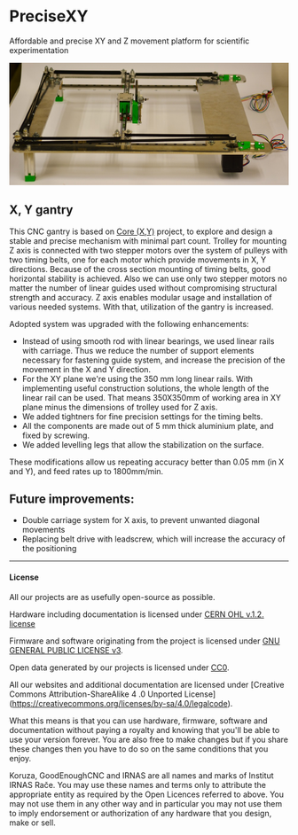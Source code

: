 # PreciseXY
Affordable and precise XY and Z movement platform for scientific experimentation

![board](https://raw.githubusercontent.com/IRNAS/PreciseXY/master/Photos/PreciseXY-1.jpg)

## X, Y gantry

This CNC gantry is based on [Core (X,Y)](www.corexy.com) project, to explore and design a stable and precise mechanism with minimal part count. Trolley for mounting Z axis is connected with two stepper motors over the system of pulleys with two timing belts, one for each motor which provide movements in X, Y directions. Because of the cross section mounting of timing belts, good horizontal stability is achieved. Also we can use only two stepper motors no matter the number of linear guides used without compromising structural strength and accuracy. Z axis enables modular usage and installation of various needed systems. With that, utilization of the gantry is increased.

Adopted system was upgraded with the following enhancements:

* Instead of using smooth rod with linear bearings, we used linear rails with carriage. Thus we reduce the number of support elements necessary for fastening guide system, and increase the precision of the movement in the X and Y direction.
* For the XY plane we're using the 350 mm long linear rails. With implementing useful construction solutions, the whole length of the linear rail can be used. That means 350X350mm of working area in XY plane minus the dimensions of trolley used for Z axis.
* We added tightners for fine precision settings for the timing belts.
* All the components are made out of  5 mm thick aluminium plate, and fixed by screwing.
* We added levelling legs that allow the stabilization on the surface.

These modifications allow us repeating accuracy better than 0.05 mm (in X and Y), and feed rates up to 1800mm/min.

## Future improvements:

* Double carriage system for X axis, to prevent unwanted diagonal movements
* Replacing belt drive with leadscrew, which will increase the accuracy of the positioning

---

#### License

All our projects are as usefully open-source as possible.

Hardware including documentation is licensed under [CERN OHL v.1.2. license](http://www.ohwr.org/licenses/cern-ohl/v1.2)

Firmware and software originating from the project is licensed under [GNU GENERAL PUBLIC LICENSE v3](http://www.gnu.org/licenses/gpl-3.0.en.html).

Open data generated by our projects is licensed under [CC0](https://creativecommons.org/publicdomain/zero/1.0/legalcode).

All our websites and additional documentation are licensed under [Creative Commons Attribution-ShareAlike 4 .0 Unported License] (https://creativecommons.org/licenses/by-sa/4.0/legalcode).

What this means is that you can use hardware, firmware, software and documentation without paying a royalty and knowing that you'll be able to use your version forever. You are also free to make changes but if you share these changes then you have to do so on the same conditions that you enjoy.

Koruza, GoodEnoughCNC and IRNAS are all names and marks of Institut IRNAS Rače. 
You may use these names and terms only to attribute the appropriate entity as required by the Open Licences referred to above. You may not use them in any other way and in particular you may not use them to imply endorsement or authorization of any hardware that you design, make or sell.


